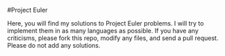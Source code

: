 #Project Euler

Here, you will find my solutions to Project Euler problems. I will try to implement them in as many languages as possible. If you have any criticisms, please fork this repo, modify any files, and send a pull request. Please do not add any solutions.
